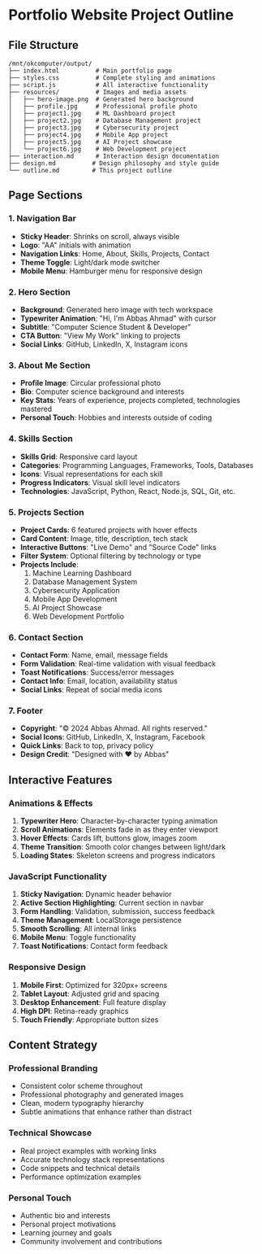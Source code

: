 # Portfolio Website Project Outline

## File Structure
```
/mnt/okcomputer/output/
├── index.html          # Main portfolio page
├── styles.css          # Complete styling and animations
├── script.js           # All interactive functionality
├── resources/          # Images and media assets
│   ├── hero-image.png  # Generated hero background
│   ├── profile.jpg     # Professional profile photo
│   ├── project1.jpg    # ML Dashboard project
│   ├── project2.jpg    # Database Management project
│   ├── project3.jpg    # Cybersecurity project
│   ├── project4.jpg    # Mobile App project
│   ├── project5.jpg    # AI Project showcase
│   └── project6.jpg    # Web Development project
├── interaction.md      # Interaction design documentation
├── design.md          # Design philosophy and style guide
└── outline.md         # This project outline
```

## Page Sections

### 1. Navigation Bar
- **Sticky Header**: Shrinks on scroll, always visible
- **Logo**: "AA" initials with animation
- **Navigation Links**: Home, About, Skills, Projects, Contact
- **Theme Toggle**: Light/dark mode switcher
- **Mobile Menu**: Hamburger menu for responsive design

### 2. Hero Section
- **Background**: Generated hero image with tech workspace
- **Typewriter Animation**: "Hi, I'm Abbas Ahmad" with cursor
- **Subtitle**: "Computer Science Student & Developer"
- **CTA Button**: "View My Work" linking to projects
- **Social Links**: GitHub, LinkedIn, X, Instagram icons

### 3. About Me Section
- **Profile Image**: Circular professional photo
- **Bio**: Computer science background and interests
- **Key Stats**: Years of experience, projects completed, technologies mastered
- **Personal Touch**: Hobbies and interests outside of coding

### 4. Skills Section
- **Skills Grid**: Responsive card layout
- **Categories**: Programming Languages, Frameworks, Tools, Databases
- **Icons**: Visual representations for each skill
- **Progress Indicators**: Visual skill level indicators
- **Technologies**: JavaScript, Python, React, Node.js, SQL, Git, etc.

### 5. Projects Section
- **Project Cards**: 6 featured projects with hover effects
- **Card Content**: Image, title, description, tech stack
- **Interactive Buttons**: "Live Demo" and "Source Code" links
- **Filter System**: Optional filtering by technology or type
- **Projects Include**:
  1. Machine Learning Dashboard
  2. Database Management System
  3. Cybersecurity Application
  4. Mobile App Development
  5. AI Project Showcase
  6. Web Development Portfolio

### 6. Contact Section
- **Contact Form**: Name, email, message fields
- **Form Validation**: Real-time validation with visual feedback
- **Toast Notifications**: Success/error messages
- **Contact Info**: Email, location, availability status
- **Social Links**: Repeat of social media icons

### 7. Footer
- **Copyright**: "© 2024 Abbas Ahmad. All rights reserved."
- **Social Icons**: GitHub, LinkedIn, X, Instagram, Facebook
- **Quick Links**: Back to top, privacy policy
- **Design Credit**: "Designed with ❤️ by Abbas"

## Interactive Features

### Animations & Effects
1. **Typewriter Hero**: Character-by-character typing animation
2. **Scroll Animations**: Elements fade in as they enter viewport
3. **Hover Effects**: Cards lift, buttons glow, images zoom
4. **Theme Transition**: Smooth color changes between light/dark
5. **Loading States**: Skeleton screens and progress indicators

### JavaScript Functionality
1. **Sticky Navigation**: Dynamic header behavior
2. **Active Section Highlighting**: Current section in navbar
3. **Form Handling**: Validation, submission, success feedback
4. **Theme Management**: LocalStorage persistence
5. **Smooth Scrolling**: All internal links
6. **Mobile Menu**: Toggle functionality
7. **Toast Notifications**: Contact form feedback

### Responsive Design
1. **Mobile First**: Optimized for 320px+ screens
2. **Tablet Layout**: Adjusted grid and spacing
3. **Desktop Enhancement**: Full feature display
4. **High DPI**: Retina-ready graphics
5. **Touch Friendly**: Appropriate button sizes

## Content Strategy

### Professional Branding
- Consistent color scheme throughout
- Professional photography and generated images
- Clean, modern typography hierarchy
- Subtle animations that enhance rather than distract

### Technical Showcase
- Real project examples with working links
- Accurate technology stack representations
- Code snippets and technical details
- Performance optimization examples

### Personal Touch
- Authentic bio and interests
- Personal project motivations
- Learning journey and goals
- Community involvement and contributions